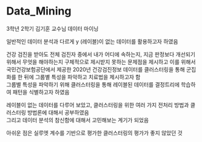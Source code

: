 # Data_Mining
3학년 2학기 김기훈 교수님 데이터 마이닝

일반적인 데이터 분석과 다르게 y (레이블)이 없는 데이터를 활용하고자 하였음 <br>

건강 검진을 받아도 전체 검진자 중에서 내가 어디에 속하는지, 지금 판정보다 개선되기 위해서 무엇을 해야하는지 구체적으로 제시받지 못하는 문제점을 제시하고
이를 위해서 국민건강보험공단에서 제공한 2020년 건강검진정보 데이터를 클러스터링을 통해 군집화를 한 뒤에 그룹별 특성을 파악하고 치료법을 제시하고자 함 <br>
그룹별 특성을 파악하기 위해 클러스터링을 통해 레이블된 데이터를 결정트리에 학습하여 패턴을 식별하고자 하였음 <br>

레이블이 없는 데이터를 다루어 보았고, 클러스터링을 위한 여러 가지 전처리 방법과 클러스터링 방법론에 대해서 공부하였음 <br>
그리고 데이터 분석의 참신함에 대해서 고민해보는 계기가 되었음 <br>

아쉬운 점은 실루엣 계수를 기반으로 평가한 클러스터링의 평가가 좋지 않았던 것
